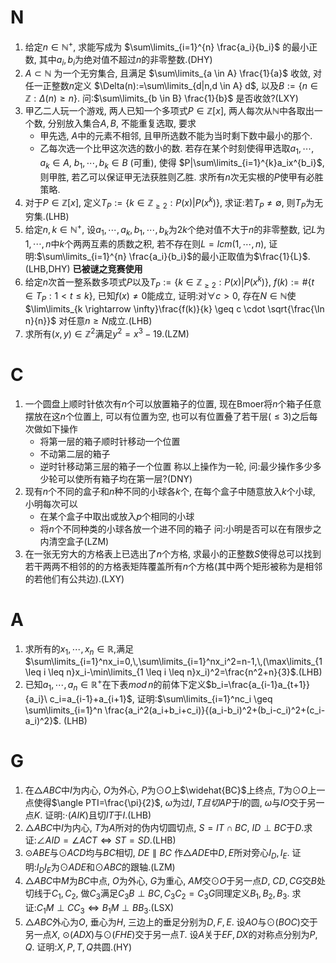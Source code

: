 # N
1. 给定$n \in \mathbb{N}^+$, 求能写成为 $\sum\limits_{i=1}^{n} \frac{a_i}{b_i}$ 的最小正数, 其中$a_i,b_i$为绝对值不超过$n$的非零整数.(DHY)
2. $A \subset \mathbb{N}$ 为一个无穷集合, 且满足 $\sum\limits_{a \in A} \frac{1}{a}$ 收敛, 对任一正整数$n$定义 $\Delta(n):=\sum\limits_{d|n,d \in A} d$, 以及$B:=\{n \in \mathbb{Z}: \Delta(n) \geq n\}$. 问:$\sum\limits_{b \in B} \frac{1}{b}$ 是否收敛?(LXY)
3. 甲乙二人玩一个游戏, 两人已知一个多项式$P \in \mathbb{Z}[x]$, 两人每次从$\mathbb{N}$中各取出一个数, 分别放入集合$A,B$, 不能重复选取, 要求
	- 甲先选, $A$中的元素不相邻, 且甲所选数不能为当时剩下数中最小的那个.
	- 乙每次选一个比甲这次选的数小的数.
	若存在某个时刻使得甲选取$a_1,\cdots, a_k \in A,\ b_1,\cdots, b_k\in B$ (可重), 使得 $P|\sum\limits_{i=1}^{k}a_ix^{b_i}$,则甲胜, 若乙可以保证甲无法获胜则乙胜. 求所有$n$次无实根的$P$使甲有必胜策略.
4. 对于$P \in \mathbb{Z}[x]$, 定义$T_P:=\{k \in \mathbb{Z}_{\geq 2}: P(x)|P(x^k)\}$, 求证:若$T_P \neq \emptyset$, 则$T_P$为无穷集.(LHB)
5. 给定$n,k \in \mathbb{N}^+$, 设$a_1, \cdots, a_k,b_1, \cdots, b_k$为$2k$个绝对值不大于$n$的非零整数, 记$L$为$1, \cdots, n$中$k$个两两互素的质数之积, 若不存在则$L=lcm(1,\cdots,n)$, 证明:$\sum\limits_{i=1}^{n} \frac{a_i}{b_i}$的最小正取值为$\frac{1}{L}$.(LHB,DHY) **已被谜之竞赛使用**
6. 给定$n$次首一整系数多项式$P$以及$T_P:=\{k \in \mathbb{Z}_{\geq 2}: P(x)|P(x^k)\}$, $f(k):=\# \{t \in T_P: 1<t \leq k\}$, 已知$f(x)\neq0$能成立, 证明:对$\forall c>0$, 存在$N \in \mathbb{N}$使$\lim\limits_{k \rightarrow \infty}\frac{f(k)}{k} \geq c \cdot \sqrt{\frac{\ln n}{n}}$ 对任意$n\geq N$成立.(LHB)
7. 求所有$(x,y) \in \mathbb{Z}^2$满足$y^2=x^3-19$.(LZM)

# C 
1. 一个圆盘上顺时针依次有$n$个可以放置箱子的位置, 现在Bmoer将$n$个箱子任意摆放在这$n$个位置上, 可以有位置为空, 也可以有位置叠了若干层($\leq 3$)之后每次做如下操作
	- 将第一层的箱子顺时针移动一个位置
	-  不动第二层的箱子
	- 逆时针移动第三层的箱子一个位置
	称以上操作为一轮, 问:最少操作多少多少轮可以使所有箱子均在第一层?(DNY)
2.  现有$n$个不同的盒子和$n$种不同的小球各$k$个, 在每个盒子中随意放入$k$个小球, 小明每次可以
	- 在某个盒子中取出或放入$p$个相同的小球
	- 将$n$个不同种类的小球各放一个进不同的箱子
	问:小明是否可以在有限步之内清空盒子(LZM)
3. 在一张无穷大的方格表上已选出了$n$个方格, 求最小的正整数$S$使得总可以找到若干两两不相邻的的方格表矩阵覆盖所有$n$个方格(其中两个矩形被称为是相邻的若他们有公共边).(LXY)

# A
1. 求所有的$x_1,\cdots,x_n\in\mathbb{R}$,满足$\sum\limits_{i=1}^nx_i=0,\,\sum\limits_{i=1}^nx_i^2=n-1,\,(\max\limits_{1 \leq i \leq n}x_i-\min\limits_{1 \leq i \leq n}x_i)^2=\frac{n^2+n}{3}$.(LHB)
2. 已知$a_1,\cdots,a_n \in\mathbb{R}^+$在下表$mod\, n$的前体下定义$b_i=\frac{a_{i-1}a_{t+1}}{a_i}\ c_i=a_{i-1}+a_{i+1}$, 证明:$\sum\limits_{i=1}^nc_i \geq \sum\limits_{i=1}^n \frac{a_i^2(a_i+b_i+c_i)}{(a_i-b_i)^2+(b_i-c_i)^2+(c_i-a_i)^2}$. (LHB)

# G
1. 在$\triangle ABC$中$I$为内心, $O$为外心, $P$为$\odot O$上$\widehat{BC}$上终点, $T$为$\odot O$上一点使得$\angle PTI=\frac{\pi}{2}$, $\omega$为过$I,T且切$$AP$于$I$的圆, $\omega$与$IO$交于另一点$K$. 证明:$\cdot (AIK)$且切$IT$于$I$.(LHB)
2. $\triangle ABC$中$I$为内心, $T$为$A$所对的伪内切圆切点, $S=IT \cap BC$, $ID \perp BC$于$D$.求证:$\angle AID=\angle ACT \Longleftrightarrow ST=SD$.(LHB)
3. $\odot ABE$与$\odot ACD$均与$BC$相切, $DE \parallel BC$ 作$\triangle ADE$中$D,E$所对旁心$I_D,I_E$. 证明:$I_DI_E$为$\odot ADE$和$\odot ABC$的跟轴.(LZM)
4. $\triangle ABC$中$M$为$BC$中点, $O$为外心, $G$为重心, $AM$交$\odot O$于另一点$D$, $CD,CG$交$B$处切线于$C_1,C_2$, 做$C_3$满足$C_3B\perp BC,\,C_3C_2=C_3G$同理定义$B_1,B_2,B_3$. 求证:$C_1M \perp CC_3 \Longleftrightarrow B_1M \perp BB_3$.(LSX)
5. $\triangle ABC$外心为$O$, 垂心为$H$, 三边上的垂足分别为$D,F,E$. 设$AO$与$\odot(BOC)$交于另一点$X$, $\odot(ADX)$与$\odot(FHE)$交于另一点$T$. 设$A$关于$EF,DX$的对称点分别为$P,Q$. 证明:$X,P,T,Q$共圆.(HY)
